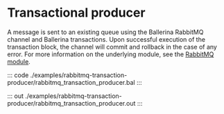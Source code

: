 # Transactional producer

A message is sent to an existing queue
using the Ballerina RabbitMQ channel and Ballerina transactions.
Upon successful execution of the transaction block,
the channel will commit and rollback in the case of any error.
For more information on the underlying module,
see the [RabbitMQ module](https://docs.central.ballerina.io/ballerinax/rabbitmq/latest).

::: code ./examples/rabbitmq-transaction-producer/rabbitmq_transaction_producer.bal :::

::: out ./examples/rabbitmq-transaction-producer/rabbitmq_transaction_producer.out :::
